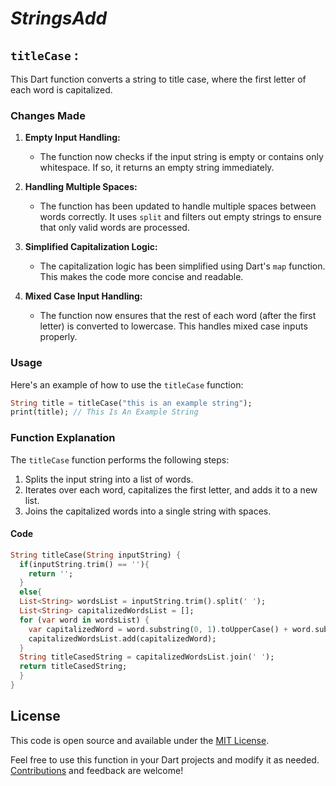 

# *StringsAdd* 
## `titleCase` :  

This Dart function converts a string to title case, where the first letter of each word is capitalized.

### Changes Made

1. **Empty Input Handling:**
   - The function now checks if the input string is empty or contains only whitespace. If so, it returns an empty string immediately.

2. **Handling Multiple Spaces:**
   - The function has been updated to handle multiple spaces between words correctly. It uses `split` and filters out empty strings to ensure that only valid words are processed.

3. **Simplified Capitalization Logic:**
   - The capitalization logic has been simplified using Dart's `map` function. This makes the code more concise and readable.

4. **Mixed Case Input Handling:**
   - The function now ensures that the rest of each word (after the first letter) is converted to lowercase. This handles mixed case inputs properly.
### Usage

Here's an example of how to use the `titleCase` function:

```dart
String title = titleCase("this is an example string");
print(title); // This Is An Example String
```

### Function Explanation

The `titleCase` function performs the following steps:

1. Splits the input string into a list of words.
2. Iterates over each word, capitalizes the first letter, and adds it to a new list.
3. Joins the capitalized words into a single string with spaces.

#### Code

```dart
String titleCase(String inputString) {
  if(inputString.trim() == ''){
    return '';
  }
  else{
  List<String> wordsList = inputString.trim().split(' ');
  List<String> capitalizedWordsList = [];
  for (var word in wordsList) {
    var capitalizedWord = word.substring(0, 1).toUpperCase() + word.substring(1);
    capitalizedWordsList.add(capitalizedWord);
  }
  String titleCasedString = capitalizedWordsList.join(' ');
  return titleCasedString; 
  }
}
```

## License

This code is open source and available under the [MIT License](LICENSE.md).



Feel free to use this function in your Dart projects and modify it as needed. [Contributions](CONTRIBUTING.md)  and feedback are welcome!
